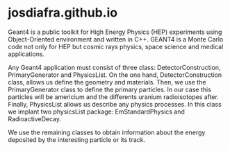 # josdiafra.github.io

Geant4 is a public toolkit for High Energy Physics (HEP) experiments using Object-Oriented environment and written in C++. GEANT4 is a Monte Carlo code not only for HEP but cosmic rays physics, space science and medical applications.

Any Geant4 application must consist of three class: DetectorConstruction, PrimaryGenerator and PhysicsList. On the one hand, DetectorConstruction class, allows us define the geometry and materials. Then, we use the PrimaryGenerator class to define the primary particles. In our case this particles will be americium and the differents uranium radioisotopes after.
Finally, PhysicsList allows us describe any physics processes. In this class we implant two physicsList package: EmStandardPhysics and RadioactiveDecay.

We use the remaining classes to obtain information about the energy deposited by the interesting particle or its track.
